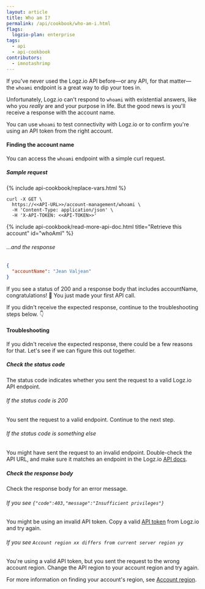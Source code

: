```yaml
---
layout: article
title: Who am I?
permalink: /api/cookbook/who-am-i.html
flags:
  logzio-plan: enterprise
tags:
  - api
  - api-cookbook
contributors:
  - imnotashrimp
---
```


If you've never used the Logz.io API before—or any API, for that matter—the `whoami` endpoint is a great way to dip your toes in.

Unfortunately, Logz.io can't respond to `whoami` with existential answers, like who you _really_ are and your purpose in life.
But the good news is you'll receive a response with the account name.

You can use `whoami` to test connectivity with Logz.io or to confirm you're using an API token from the right account.

#### Finding the account name

You can access the `whoami` endpoint with a simple curl request.

##### Sample request

{% include api-cookbook/replace-vars.html %}

```shell
curl -X GET \
  https://<<API-URL>>/account-management/whoami \
  -H 'Content-Type: application/json' \
  -H 'X-API-TOKEN: <<API-TOKEN>>'
```

{% include api-cookbook/read-more-api-doc.html title="Retrieve this account" id="whoAmI" %}

###### ...and the response

```json
{
  "accountName": "Jean Valjean"
}
```

If you see a status of 200 and a response body that includes accountName, congratulations! 🎉
You just made your first API call.

If you didn't receive the expected response, continue to the troubleshooting steps below. 👇

#### Troubleshooting

If you didn't receive the expected response, there could be a few reasons for that.
Let's see if we can figure this out together.

<div class="tasklist">

##### Check the status code

The status code indicates whether you sent the request to a valid Logz.io API endpoint.

###### If the status code is 200

You sent the request to a valid endpoint.
Continue to the next step.

###### If the status code is something else

You might have sent the request to an invalid endpoint.
Double-check the API URL, and make sure it matches an endpoint in the Logz.io [API docs]({{site.baseurl}}/api/).

##### Check the response body

Check the response body for an error message.

###### If you see `{"code":403,"message":"Insufficient privileges"}`

You might be using an invalid API token.
Copy a valid [API token](https://app.logz.io/#/dashboard/settings/api-tokens) from Logz.io and try again.

###### If you see `Account region xx differs from current server region yy`

You're using a valid API token, but you sent the request to the wrong account region.
Change the API region to your account region and try again.

For more information on finding your account's region, see [Account region]({{site.baseurl}}/user-guide/accounts/account-region.html).

</div>